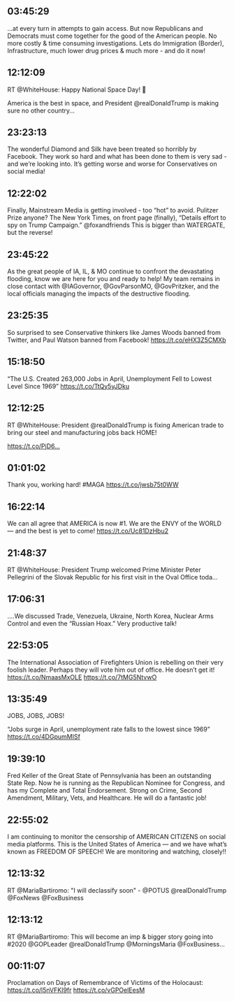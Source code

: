 ## 03:45:29
...at every turn in attempts to gain access. But now Republicans and Democrats must come together for the good of the American people. No more costly &amp; time consuming investigations. Lets do Immigration (Border), Infrastructure, much lower drug prices &amp; much more - and do it now!
## 12:12:09
RT @WhiteHouse: Happy National Space Day! 🚀 

America is the best in space, and President @realDonaldTrump is making sure no other country…
## 23:23:13
The wonderful Diamond and Silk have been treated so horribly by Facebook. They work so hard and what has been done to them is very sad - and we’re looking into. It’s getting worse and worse for Conservatives on social media!
## 12:22:02
Finally, Mainstream Media is getting involved - too “hot” to avoid. Pulitzer Prize anyone? The New York Times, on front page (finally), “Details effort to spy on Trump Campaign.” @foxandfriends  This is bigger than WATERGATE, but the reverse!
## 23:45:22
As the great people of IA, IL, &amp; MO continue to confront the devastating flooding, know we are here for you and ready to help! My team remains in close contact with @IAGovernor, @GovParsonMO, @GovPritzker, and the local officials managing the impacts of the destructive flooding.
## 23:25:35
So surprised to see Conservative thinkers like James Woods banned from Twitter, and Paul Watson banned from Facebook! https://t.co/eHX3Z5CMXb
## 15:18:50
“The U.S. Created 263,000 Jobs in April, Unemployment Fell to Lowest Level Since 1969” https://t.co/TtQy5yJDku
## 12:12:25
RT @WhiteHouse: President @realDonaldTrump is fixing American trade to bring our steel and manufacturing jobs back HOME!

https://t.co/PjD6…
## 01:01:02
Thank you, working hard! #MAGA https://t.co/jwsb75t0WW
## 16:22:14
We can all agree that AMERICA is now #1. We are the ENVY of the WORLD — and the best is yet to come! https://t.co/Uc81DzHbu2
## 21:48:37
RT @WhiteHouse: President Trump welcomed Prime Minister Peter Pellegrini of the Slovak Republic for his first visit in the Oval Office toda…
## 17:06:31
....We discussed Trade, Venezuela, Ukraine, North Korea, Nuclear Arms Control and even the “Russian Hoax.” Very productive talk!
## 22:53:05
The International Association of Firefighters Union is rebelling on their very foolish leader. Perhaps they will vote him out of office. He doesn’t get it! https://t.co/NmaasMxOLE https://t.co/7tMG5NtvwO
## 13:35:49
JOBS, JOBS, JOBS!

“Jobs surge in April, unemployment rate falls to the lowest since 1969” https://t.co/4DGpumMISf
## 19:39:10
Fred Keller of the Great State of Pennsylvania has been an outstanding State Rep. Now he is running as the Republican Nominee for Congress, and has my Complete and Total Endorsement. Strong on Crime, Second Amendment, Military, Vets, and Healthcare. He will do a fantastic job!
## 22:55:02
I am continuing to monitor the censorship of AMERICAN CITIZENS on social media platforms. This is the United States of America — and we have what’s known as FREEDOM OF SPEECH! We are monitoring and watching, closely!!
## 12:13:32
RT @MariaBartiromo: "I will declassify soon" - @POTUS @realDonaldTrump @FoxNews @FoxBusiness
## 12:13:12
RT @MariaBartiromo: This will become an imp &amp; bigger story going into #2020 ⁦@GOPLeader⁩ ⁦@realDonaldTrump⁩ ⁦@MorningsMaria⁩ ⁦@FoxBusiness⁩…
## 00:11:07
Proclamation on Days of Remembrance of Victims of the Holocaust: https://t.co/l5nVFKI9fr https://t.co/vGPOelEesM
